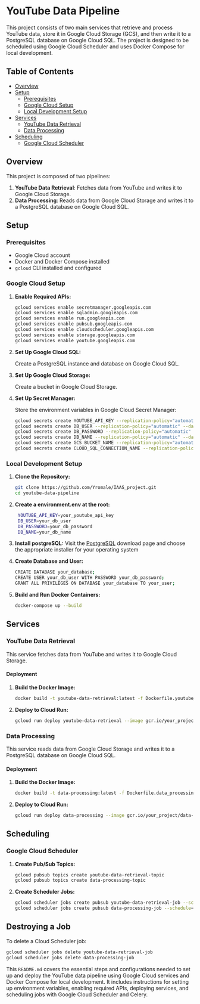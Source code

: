 # YouTube Data Pipeline

This project consists of two main services that retrieve and process YouTube data, store it in Google Cloud Storage (GCS), and then write it to a PostgreSQL database on Google Cloud SQL. The project is designed to be scheduled using Google Cloud Scheduler and uses Docker Compose for local development.

## Table of Contents

- [Overview](#overview)
- [Setup](#setup)
  - [Prerequisites](#prerequisites)
  - [Google Cloud Setup](#google-cloud-setup)
  - [Local Development Setup](#local-development-setup)
- [Services](#services)
  - [YouTube Data Retrieval](#youtube-data-retrieval)
  - [Data Processing](#data-processing)
- [Scheduling](#scheduling)
  - [Google Cloud Scheduler](#google-cloud-scheduler)

## Overview

This project is composed of two pipelines:

1. **YouTube Data Retrieval**: Fetches data from YouTube and writes it to Google Cloud Storage.
2. **Data Processing**: Reads data from Google Cloud Storage and writes it to a PostgreSQL database on Google Cloud SQL.

## Setup

### Prerequisites

- Google Cloud account
- Docker and Docker Compose installed
- `gcloud` CLI installed and configured

### Google Cloud Setup

1. **Enable Required APIs:**

    ```bash
    gcloud services enable secretmanager.googleapis.com
    gcloud services enable sqladmin.googleapis.com
    gcloud services enable run.googleapis.com
    gcloud services enable pubsub.googleapis.com
    gcloud services enable cloudscheduler.googleapis.com
    gcloud services enable storage.googleapis.com
    gcloud services enable youtube.googleapis.com
    ```

2. **Set Up Google Cloud SQL:**

    Create a PostgreSQL instance and database on Google Cloud SQL.

3. **Set Up Google Cloud Storage:**

    Create a bucket in Google Cloud Storage.

4. **Set Up Secret Manager:**

    Store the environment variables in Google Cloud Secret Manager:

    ```bash
    gcloud secrets create YOUTUBE_API_KEY --replication-policy="automatic" --data-file=<(echo -n "your_youtube_api_key")
    gcloud secrets create DB_USER --replication-policy="automatic" --data-file=<(echo -n "your_db_user")
    gcloud secrets create DB_PASSWORD --replication-policy="automatic" --data-file=<(echo -n "your_db_password")
    gcloud secrets create DB_NAME --replication-policy="automatic" --data-file=<(echo -n "your_db_name")
    gcloud secrets create GCS_BUCKET_NAME --replication-policy="automatic" --data-file=<(echo -n "your_gcs_bucket_name")
    gcloud secrets create CLOUD_SQL_CONNECTION_NAME --replication-policy="automatic" --data-file=<(echo -n "your_project:your_region:your_instance")
    ```

### Local Development Setup

1. **Clone the Repository:**

    ```bash
    git clone https://github.com/Yromale/IAAS_project.git
    cd youtube-data-pipeline
    ```
2. **Create a environment.env at the root:**
   ```bash
    YOUTUBE_API_KEY=your_youtube_api_key
    DB_USER=your_db_user
    DB_PASSWORD=your_db_password
    DB_NAME=your_db_name
   ```

3. **Install postgreSQL:**
   Visit the [PostgreSQL](https://www.postgresql.org/download/) download page and choose the appropriate installer for your operating system

4. **Create Database and User:**
    ```bash
    CREATE DATABASE your_database;
    CREATE USER your_db_user WITH PASSWORD your_db_password;
    GRANT ALL PRIVILEGES ON DATABASE your_database TO your_user;
    ```

5. **Build and Run Docker Containers:**

    ```bash
    docker-compose up --build
    ```

## Services

### YouTube Data Retrieval

This service fetches data from YouTube and writes it to Google Cloud Storage.

#### Deployment

1. **Build the Docker Image:**

    ```bash
    docker build -t youtube-data-retrieval:latest -f Dockerfile.youtube_data_retrieval ./retrieval
    ```

2. **Deploy to Cloud Run:**

    ```bash
    gcloud run deploy youtube-data-retrieval --image gcr.io/your_project/youtube-data-retrieval:latest --region your_region --platform managed --allow-unauthenticated
    ```

### Data Processing

This service reads data from Google Cloud Storage and writes it to a PostgreSQL database on Google Cloud SQL.

#### Deployment

1. **Build the Docker Image:**

    ```bash
    docker build -t data-processing:latest -f Dockerfile.data_processing ./process
    ```

2. **Deploy to Cloud Run:**

    ```bash
    gcloud run deploy data-processing --image gcr.io/your_project/data-processing:latest --region your_region --platform managed --allow-unauthenticated
    ```

## Scheduling

### Google Cloud Scheduler

1. **Create Pub/Sub Topics:**

    ```bash
    gcloud pubsub topics create youtube-data-retrieval-topic
    gcloud pubsub topics create data-processing-topic
    ```

2. **Create Scheduler Jobs:**

    ```bash
    gcloud scheduler jobs create pubsub youtube-data-retrieval-job --schedule="0 18 * * *" --time-zone="UTC" --topic=youtube-data-retrieval-topic --message-body="Trigger YouTube Data Retrieval"
    gcloud scheduler jobs create pubsub data-processing-job --schedule="30 18 * * *" --time-zone="UTC" --topic=data-processing-topic --message-body="Trigger Data Processing"
    ```

## Destroying a Job

To delete a Cloud Scheduler job:

```bash
gcloud scheduler jobs delete youtube-data-retrieval-job
gcloud scheduler jobs delete data-processing-job
```


This `README.md` covers the essential steps and configurations needed to set up and deploy the YouTube data pipeline using Google Cloud services and Docker Compose for local development. It includes instructions for setting up environment variables, enabling required APIs, deploying services, and scheduling jobs with Google Cloud Scheduler and Celery.

